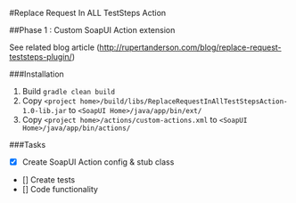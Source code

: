 #Replace Request In ALL TestSteps Action

##Phase 1 : Custom SoapUI Action extension

See related blog article (http://rupertanderson.com/blog/replace-request-teststeps-plugin/)

###Installation

1. Build `gradle clean build` 
2. Copy `<project home>/build/libs/ReplaceRequestInAllTestStepsAction-1.0-lib.jar` to `<SoapUI Home>/java/app/bin/ext/`
2. Copy `<project home>/actions/custom-actions.xml` to `<SoapUI Home>/java/app/bin/actions/`

###Tasks
- [x] Create SoapUI Action config & stub class
- [] Create tests
- [] Code functionality